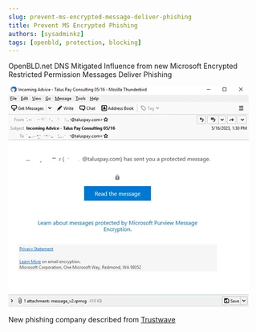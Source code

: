 ```yaml
---
slug: prevent-ms-encrypted-message-deliver-phishing
title: Prevent MS Encrypted Phishing
authors: [sysadminkz]
tags: [openbld, protection, blocking]
---
```


OpenBLD.net DNS Mitigated Influence from new Microsoft Encrypted Restricted Permission Messages Deliver Phishing

![Prevent MS Encrypted Phishing](./prevent-ms-encrypted-message-deliver-phishing.png)

New phishing company described from [Trustwave](https://www.trustwave.com/en-us/resources/blogs/spiderlabs-blog/microsoft-encrypted-restricted-permission-messages-deliver-phishing/)
